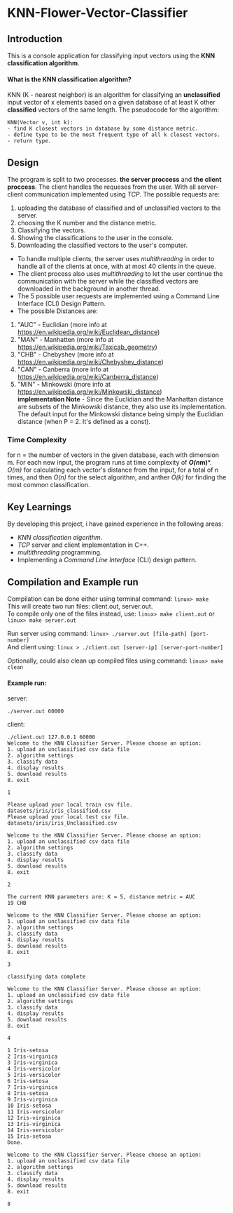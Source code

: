 # KNN-Flower-Vector-Classifier
## Introduction
This is a console application for classifying input vectors using the **KNN classification algorithm**.

#### What is the KNN classification algorithm?
KNN (K - nearest neighbor) is an algorithm for classifying an **unclassified** input vector of x elements based on a given database of at least K other **classified** vectors of the same length. The pseudocode for the algorithm:  

```
KNN(Vector v, int k):
- find K closest vectors in database by some distance metric.
- define type to be the most frequent type of all k closest vectors.
- return type.
```

## Design
The program is split to two processes. **the server proccess** and **the client proccess**. The client handles the requeses from the user.
With all server-client communication implemented using *TCP*.
The possible requests are:
1. uploading the database of classified and of unclassified vectors to the server.
2. choosing the K number and the distance metric.
3. Classifying the vectors.
4. Showing the classifications to the user in the console.
5. Downloading the classified vectors to the user's computer.

- To handle multiple clients, the server uses *multithreading* in order to handle all of the clients at once, with at most 40 clients in the queue.
- The client process also uses *multithreading* to let the user continue the communication with the server while the classified vectors are downloaded in the background in another thread.
- The 5 possible user requests are implemented using a Command Line Interface (CLI) Design Pattern.
- The possible Distances are:  
1. "AUC" - Euclidian (more info at https://en.wikipedia.org/wiki/Euclidean_distance)  
2. "MAN" - Manhatten  (more info at https://en.wikipedia.org/wiki/Taxicab_geometry)  
3. "CHB" - Chebyshev  (more info at https://en.wikipedia.org/wiki/Chebyshev_distance)  
4. "CAN" - Canberra  (more info at https://en.wikipedia.org/wiki/Canberra_distance)  
5. "MIN" - Minkowski  (more info at https://en.wikipedia.org/wiki/Minkowski_distance)  
**implementation Note** - Since the Euclidian and the Manhattan distance are subsets of the Minkowski distance, they also use its implementation.
The default input for the Minkowski distance being simply the Euclidian distance (when P = 2. It's defined as a const).

### Time Complexity
for n = the number of vectors in the given database, each with dimension m. For each new input, the program runs at time complexity of ***O(n*m)***.
*O(m)* for calculating each vector's distance from the input, for a total of n times, and then *O(n)* for the select algorithm, and anther
*O(k)* for finding the most common classification.

## Key Learnings
By developing this project, i have gained experience in the following areas:  
- *KNN classification algorithm*.
- *TCP* server and client implementation in C++.
- *multithreading* programming.
- Implementing a *Command Line Interface* (CLI) design pattern.

## Compilation and Example run
Compilation can be done either using terminal command:  `linux> make`  
This will create two run files: client.out, server.out.  
To compile only one of the files instead, use:  `linux> make client.out`  or  `linux> make server.out`  

Run server using command:  `linux> ./server.out [file-path] [port-number]`  
And client using:  `linux > ./client.out [server-ip] [server-port-number]`

Optionally, could also clean up compiled files using command: `linux> make clean`

#### Example run:  
server:
```
./server.out 60000

```
client:
```
./client.out 127.0.0.1 60000
Welcome to the KNN Classifier Server. Please choose an option:
1. upload an unclassified csv data file
2. algorithm settings
3. classify data
4. display results
5. download results
8. exit

1

Please upload your local train csv file.
datasets/iris/iris_classified.csv
Please upload your local test csv file.
datasets/iris/iris_Unclassified.csv

Welcome to the KNN Classifier Server. Please choose an option:
1. upload an unclassified csv data file
2. algorithm settings
3. classify data
4. display results
5. download results
8. exit

2

The current KNN parameters are: K = 5, distance metric = AUC
19 CHB

Welcome to the KNN Classifier Server. Please choose an option:
1. upload an unclassified csv data file
2. algorithm settings
3. classify data
4. display results
5. download results
8. exit

3

classifying data complete

Welcome to the KNN Classifier Server. Please choose an option:
1. upload an unclassified csv data file
2. algorithm settings
3. classify data
4. display results
5. download results
8. exit

4

1 Iris-setosa
2 Iris-virginica
3 Iris-virginica
4 Iris-versicolor
5 Iris-versicolor
6 Iris-setosa
7 Iris-virginica
8 Iris-setosa
9 Iris-virginica
10 Iris-setosa
11 Iris-versicolor
12 Iris-virginica
13 Iris-virginica
14 Iris-versicolor
15 Iris-setosa
Done.

Welcome to the KNN Classifier Server. Please choose an option:
1. upload an unclassified csv data file
2. algorithm settings
3. classify data
4. display results
5. download results
8. exit

8

```
